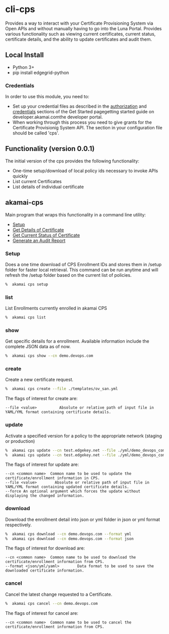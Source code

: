# cli-cps
Provides a way to interact with your Certificate Provisioning System via Open APIs and without manually having to go into the Luna Portal. Provides various functionality such as viewing current certificates, current status, certificate details, and the ability to update certificates and audit them.

## Local Install
* Python 3+
* pip install edgegrid-python

### Credentials
In order to use this module, you need to:
* Set up your credential files as described in the [authorization](https://developer.akamai.com/introduction/Prov_Creds.html) and [credentials](https://developer.akamai.com/introduction/Conf_Client.html) sections of the Get Started pagegetting started guide on developer.akamai.comthe developer portal.  
* When working through this process you need to give grants for the Certificate Provisionig System API.  The section in your configuration file should be called 'cps'.

## Functionality (version 0.0.1)
The initial version of the cps provides the following functionality:
* One-time setup/download of local policy ids necessary to invoke APIs quickly
* List current Certificates
* List details of individual certificate

## akamai-cps
Main program that wraps this functionality in a command line utility:
* [Setup](#setup)
* [Get Details of Certificate](#getCertificateDetails)
* [Get Current Status of Certificate](#getCertificateStatus)
* [Generate an Audit Report](#audit)

### Setup
Does a one time download of CPS Enrollment IDs and stores them in /setup folder for faster local retrieval. This command can be run anytime and will refresh the /setup folder based on the current list of policies.

```bash
%  akamai cps setup
```

### list
List Enrollments currently enrolled in akamai CPS

```bash
%  akamai cps list
```

### show
Get specific details for a enrollment. Available information include the complete JSON data as of now.

```bash
%  akamai cps show --cn demo.devops.com
```

### create
Create a new certificate request.

```bash
%  akamai cps create --file ./templates/ov_san.yml
```

The flags of interest for create are:

```
--file <value>          Absolute or relative path of input file in YAML/YML format containing certificate details.

```

### update
Activate a specified version for a policy to the appropriate network (staging or production)

```bash
%  akamai cps update --cn test.edgekey.net --file ./yml/demo_devops_com.yml
%  akamai cps update --cn test.edgekey.net --file ./yml/demo_devops_com.yml --force
```

The flags of interest for update are:

```
--cn <common name>  Common name to be used to update the certificate/enrollment information in CPS.
--file <value>        Absolute or relative path of input file in YAML/YML format containing updated certificate details.
--force An optional argument which forces the update without displaying the changed information.
```

### download
Download the enrollment detail into json or yml folder in json or yml format respectively.

```bash
%  akamai cps download --cn demo.devops.com --format yml
%  akamai cps download --cn demo.devops.com --format json
```

The flags of interest for download are:

```
--cn <common name>  Common name to be used to download the certificate/enrollment information from CPS.
--format <json/yml/yaml>        Data format to be used to save the downloaded certificate information.

```

### cancel
Cancel the latest change requested to a Certificate.

```bash
%  akamai cps cancel --cn demo.devops.com
```

The flags of interest for cancel are:

```
--cn <common name>  Common name to be used to cancel the certificate/enrollment information from CPS.

```
